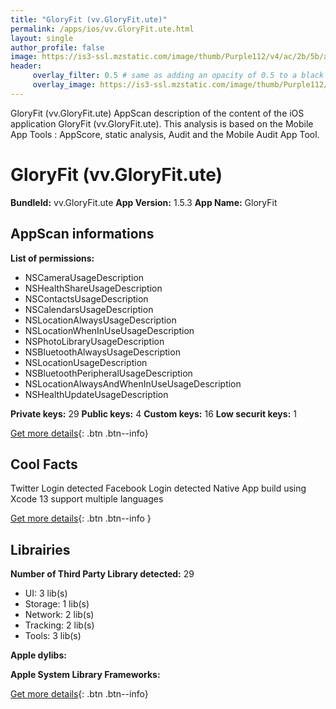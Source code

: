 ```yaml
---
title: "GloryFit (vv.GloryFit.ute)"
permalink: /apps/ios/vv.GloryFit.ute.html
layout: single
author_profile: false
image: https://is3-ssl.mzstatic.com/image/thumb/Purple112/v4/ac/2b/5b/ac2b5b45-c808-d5c5-fbc2-11b37de5eac2/AppIcon-1x_U007emarketing-0-5-0-0-sRGB-0-85-220-0.png/512x512bb.jpg
header: 
     overlay_filter: 0.5 # same as adding an opacity of 0.5 to a black background
     overlay_image: https://is3-ssl.mzstatic.com/image/thumb/Purple112/v4/ac/2b/5b/ac2b5b45-c808-d5c5-fbc2-11b37de5eac2/AppIcon-1x_U007emarketing-0-5-0-0-sRGB-0-85-220-0.png/512x512bb.jpg
---
```

GloryFit (vv.GloryFit.ute) AppScan description of the content of the iOS application GloryFit (vv.GloryFit.ute). This analysis is based on the Mobile App Tools : AppScore, static analysis, Audit and the Mobile Audit App Tool.

# GloryFit (vv.GloryFit.ute)

**BundleId:** vv.GloryFit.ute
**App Version:** 1.5.3
**App Name:** GloryFit


## AppScan informations 

**List of permissions:** 
- NSCameraUsageDescription
- NSHealthShareUsageDescription
- NSContactsUsageDescription
- NSCalendarsUsageDescription
- NSLocationAlwaysUsageDescription
- NSLocationWhenInUseUsageDescription
- NSPhotoLibraryUsageDescription
- NSBluetoothAlwaysUsageDescription
- NSLocationUsageDescription
- NSBluetoothPeripheralUsageDescription
- NSLocationAlwaysAndWhenInUseUsageDescription
- NSHealthUpdateUsageDescription
  
  
**Private keys:** 29
**Public keys:** 4
**Custom keys:** 16
**Low securit keys:** 1
  
[Get more details](/pricing.html){: .btn .btn--info}

## Cool Facts

Twitter Login detected
Facebook Login detected
Native App
build using Xcode 13
support multiple languages
  
[Get more details](/pricing.html){: .btn .btn--info }

## Librairies 
**Number of Third Party Library detected:** 29
- UI: 3 lib(s)
- Storage: 1 lib(s)
- Network: 2 lib(s)
- Tracking: 2 lib(s)
- Tools: 3 lib(s)


**Apple dylibs:**


**Apple System Library Frameworks:**


  
[Get more details](/pricing.html){: .btn .btn--info}

